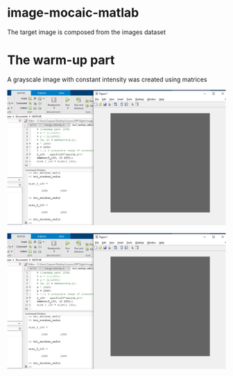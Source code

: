 # image-mocaic-matlab
The target image is composed from the images dataset

# The warm-up part
A grayscale image with constant intensity was created using matrices


![](figures\1.1_(part_1).PNG)

![alt text](figures/1.1_(part_1).PNG)


